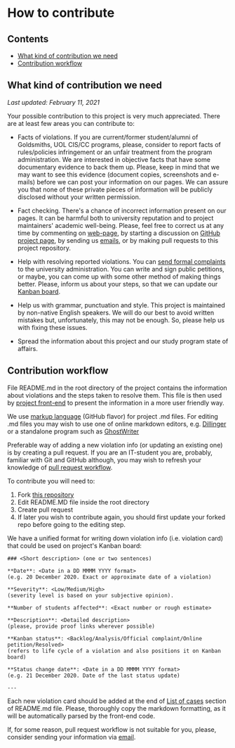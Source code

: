 # How to contribute

## Contents
- [What kind of contribution we need](#what-kind-of-contribution-we-need)
- [Contribution workflow](#contribution-workflow) 


## What kind of contribution we need
*Last updated: February 11, 2021*

Your possible contribution to this project is very much appreciated. 
There are at least few areas you can contribute to:

- Facts of violations. If you are current/former student/alumni of Goldsmiths, UOL CIS/CC programs, please, consider to report facts of rules/policies infringement or an unfair treatment from the program administration. We are interested in objective facts that have some documentary evidence to back them up. Please, keep in mind that we may want to see this evidence (document copies, screenshots and e-mails) before we can post your information on our pages. We can assure you that none of these private pieces of information will be publicly disclosed without your written permission.

- Fact checking. There's a chance of incorrect information present on our pages. It can be harmful both to university reputation and to project maintainers' academic well-being. Please, feel free to correct us at any time by commenting on [web-page](https://uolviolationstracker.web.app), by starting a discussion on [GitHub project page](https://github.com/tyashin/CIS-CC-UOL-violations/discussions), by sending us [emails](mailto:uolviolationstracker@protonmail.com), or by making pull requests to this project repository.

- Help with resolving reported violations. You can [send formal complaints](https://london.ac.uk/current-students/complaints-and-appeals-procedure) to the university administration. You can write and sign public petitions, or maybe, you can come up with some other method of making things better. Please, inform us about your steps, so that we can update our [Kanban board](https://uolviolationstracker.web.app/#/board).

- Help us with grammar, punctuation and style. This project is maintained by non-native English speakers. We will do our best to avoid written mistakes but, unfortunately, this may not be enough. So, please help us with fixing these issues.

- Spread the information about this project and our study program state of affairs.


## Contribution workflow

File README.md in the root directory of the project contains the information about violations and the steps taken to resolve them. This file is then used by [project front-end](https://uolviolationstracker.web.app) to present the information in a more user friendly way. 

We use [markup language](https://www.markdownguide.org/) (GitHub flavor) for project .md files. For editing .md files you may wish to use one of online markdown editors, e.g. [Dillinger](https://dillinger.io/) or a standalone program such as [GhostWriter](https://wereturtle.github.io/ghostwriter/)

Preferable way of adding a new violation info (or updating an existing one) is by creating a pull request. If you are an IT-student you are, probably, familiar with Git and GitHub although, you may wish to refresh your knowledge of [pull request workflow](https://github.com/susam/gitpr). 

To contribute you will need to: 

1. Fork [this repository](https://github.com/tyashin/CIS-CC-UOL-violations)
2. Edit README.MD file inside the root directory
3. Create pull request
4. If later you wish to contribute again, you should first update your forked repo before going to the editing step. 

We have a unified format for writing down violation info (i.e. violation card) that could be used on project's Kanban board:

	### <Short description> (one or two sentences)
	
	**Date**: <Date in a DD MMMM YYYY format> 
	(e.g. 20 December 2020. Exact or approximate date of a violation)
	
	**Severity**: <Low/Medium/High> 
	(severity level is based on your subjective opinion).
	
	**Number of students affected**: <Exact number or rough estimate>
	
	**Description**: <Detailed description> 
	(please, provide proof links wherever possible)
	
	**Kanban status**: <Backlog/Analysis/Official complaint/Online petition/Resolved> 
	(refers to life cycle of a violation and also positions it on Kanban board)
	
	**Status change date**: <Date in a DD MMMM YYYY format> 
	(e.g. 21 December 2020. Date of the last status update) 
	
	---


Each new violation card should be added at the end of [List of cases](https://github.com/tyashin/CIS-CC-UOL-violations#list-of-cases) section of README.md file. Please, thoroughly copy the markdown formatting, as it will be automatically parsed by the front-end code.

If, for some reason, pull request workflow is not suitable for you, please, consider sending your information via [email](mailto:uolviolationstracker@protonmail.com).


